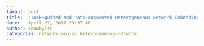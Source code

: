 ```yaml
---
layout: post
title:  "Task-guided and Path-augmented Heterogeneous Network Embedding for Author Identification"
date:   April 27, 2017 23:37 AM
author: Snowkylin
categories: network-mining heterogeneous-network
---
```




    






